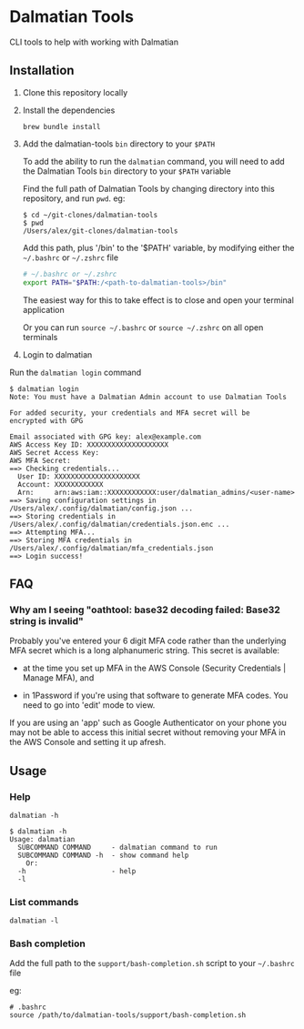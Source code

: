 # Dalmatian Tools

CLI tools to help with working with Dalmatian

## Installation

1. Clone this repository locally

1. Install the dependencies

   ```
   brew bundle install
   ```

1. Add the dalmatian-tools `bin` directory to your `$PATH`

   To add the ability to run the `dalmatian` command, you will need to add the
   Dalmatian Tools `bin` directory to your `$PATH` variable

   Find the full path of Dalmatian Tools by changing directory into this
   repository, and run `pwd`. eg:

   ```
   $ cd ~/git-clones/dalmatian-tools
   $ pwd
   /Users/alex/git-clones/dalmatian-tools
   ```

   Add this path, plus '/bin' to the '$PATH' variable, by modifying
   either the `~/.bashrc` or `~/.zshrc` file

   ```bash
   # ~/.bashrc or ~/.zshrc
   export PATH="$PATH:/<path-to-dalmatian-tools>/bin"
   ```

   The easiest way for this to take effect is to close and open your terminal application

   Or you can run `source ~/.bashrc` or `source ~/.zshrc` on all open terminals

1. Login to dalmatian

  Run the `dalmatian login` command

  ```
  $ dalmatian login
  Note: You must have a Dalmatian Admin account to use Dalmatian Tools

  For added security, your credentials and MFA secret will be
  encrypted with GPG

  Email associated with GPG key: alex@example.com
  AWS Access Key ID: XXXXXXXXXXXXXXXXXXXX
  AWS Secret Access Key:
  AWS MFA Secret:
  ==> Checking credentials...
    User ID: XXXXXXXXXXXXXXXXXXXXX
    Account: XXXXXXXXXXXX
    Arn:     arn:aws:iam::XXXXXXXXXXXX:user/dalmatian_admins/<user-name>
  ==> Saving configuration settings in /Users/alex/.config/dalmatian/config.json ...
  ==> Storing credentials in /Users/alex/.config/dalmatian/credentials.json.enc ...
  ==> Attempting MFA...
  ==> Storing MFA credentials in /Users/alex/.config/dalmatian/mfa_credentials.json
  ==> Login success!
  ```

## FAQ

### Why am I seeing "oathtool: base32 decoding failed: Base32 string is invalid"

Probably you've entered your 6 digit MFA code rather than the underlying MFA
secret which is a long alphanumeric string. This secret is available:

- at the time you set up MFA in the AWS Console (Security Credentials | Manage MFA), and

- in 1Password if you're using that software to generate MFA codes. You need to
  go into 'edit' mode to view.

If you are using an 'app' such as Google Authenticator on your phone you may not
be able to access this initial secret without removing your MFA in the AWS
Console and setting it up afresh.

## Usage

### Help

  `dalmatian -h`

  ```
  $ dalmatian -h
  Usage: dalmatian
    SUBCOMMAND COMMAND     - dalmatian command to run
    SUBCOMMAND COMMAND -h  - show command help
      Or:
    -h                     - help
    -l
  ```

### List commands

  `dalmatian -l`

### Bash completion

Add the full path to the `support/bash-completion.sh` script to your `~/.bashrc` file

eg:

```
# .bashrc
source /path/to/dalmatian-tools/support/bash-completion.sh
```
